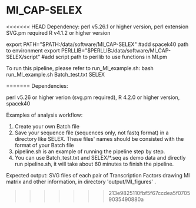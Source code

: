 # MI_CAP-SELEX

<<<<<<< HEAD
Dependency:
perl    v5.26.1 or higher version, perl extension SVG.pm required
R       v4.1.2 or higher version

export PATH="$PATH:/data/software/MI_CAP-SELEX"  #add spacek40 path to environment
export PERLLIB="$PERLLIB:/data/software/MI_CAP-SELEX/script" #add script path to perllib to use functions in MI.pm

To run this pipeline, please refer to run_MI_example.sh:
bash run_MI_example.sh Batch_test.txt SELEX

=======
Dependencies:

perl v5.26 or higher verion (svg.pm required), R 4.2.0 or higher version, spacek40

Examples of analysis workflow:
1. Create your own Batch file
2. Save your sequence file (sequences only, not fastq format) in a directory like SELEX. These files' names should be consisted with the format of your Batch file
3. pipeline.sh is an example of running the pipeline step by step.
4. You can use Batch_test.txt and SELEX/*.seq as demo data and directly run pipeline.sh, it will take about 60 minutes to finish the pipeline.

Expected output:
SVG files of each pair of Transcription Factors drawing MI matrix and other information, in directory 'output/MI_figures' .
 
>>>>>>> 213e9825110fbf5f67ccdea5f07059035490880a
